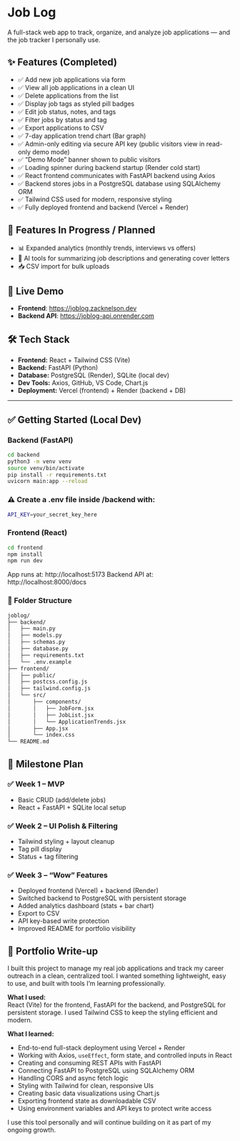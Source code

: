 # Job Log

A full-stack web app to track, organize, and analyze job applications — and the job tracker I personally use.

## ✨ Features (Completed)
- ✅ Add new job applications via form  
- ✅ View all job applications in a clean UI  
- ✅ Delete applications from the list  
- ✅ Display job tags as styled pill badges  
- ✅ Edit job status, notes, and tags  
- ✅ Filter jobs by status and tag  
- ✅ Export applications to CSV  
- ✅ 7-day application trend chart (Bar graph)  
- ✅ Admin-only editing via secure API key (public visitors view in read-only demo mode)  
- ✅ “Demo Mode” banner shown to public visitors  
- ✅ Loading spinner during backend startup (Render cold start)  
- ✅ React frontend communicates with FastAPI backend using Axios  
- ✅ Backend stores jobs in a PostgreSQL database using SQLAlchemy ORM  
- ✅ Tailwind CSS used for modern, responsive styling  
- ✅ Fully deployed frontend and backend (Vercel + Render)  

## 🚧 Features In Progress / Planned
- 📊 Expanded analytics (monthly trends, interviews vs offers)
- 🤖 AI tools for summarizing job descriptions and generating cover letters
- 📥 CSV import for bulk uploads

## 🔗 Live Demo

- **Frontend**: https://joblog.zacknelson.dev  
- **Backend API**: https://joblog-api.onrender.com

## 🛠 Tech Stack
- **Frontend:** React + Tailwind CSS (Vite)
- **Backend:** FastAPI (Python)
- **Database:** PostgreSQL (Render), SQLite (local dev)
- **Dev Tools:** Axios, GitHub, VS Code, Chart.js
- **Deployment:** Vercel (frontend) + Render (backend + DB)

---

## ✅ Getting Started (Local Dev)

### Backend (FastAPI)

```bash
cd backend
python3 -m venv venv
source venv/bin/activate
pip install -r requirements.txt
uvicorn main:app --reload
```

### ⚠️ Create a .env file inside /backend with:
```bash
API_KEY=your_secret_key_here
```

### Frontend (React)
```bash
cd frontend
npm install
npm run dev
```
App runs at: http://localhost:5173
Backend API at: http://localhost:8000/docs

### 📁 Folder Structure
```bash
joblog/
├── backend/
│   ├── main.py
│   ├── models.py
│   ├── schemas.py
│   ├── database.py
│   ├── requirements.txt
│   └── .env.example
├── frontend/
│   ├── public/
│   ├── postcss.config.js
│   ├── tailwind.config.js
│   └── src/
│       ├── components/
│       │   ├── JobForm.jsx
│       │   ├── JobList.jsx
│       │   └── ApplicationTrends.jsx
│       ├── App.jsx
│       └── index.css
└── README.md
```

## 📅 Milestone Plan

### ✅ Week 1 – MVP
- Basic CRUD (add/delete jobs)
- React + FastAPI + SQLite local setup

### ✅ Week 2 – UI Polish & Filtering
- Tailwind styling + layout cleanup
- Tag pill display
- Status + tag filtering

### ✅ Week 3 – “Wow” Features
- Deployed frontend (Vercel) + backend (Render)
- Switched backend to PostgreSQL with persistent storage
- Added analytics dashboard (stats + bar chart)
- Export to CSV
- API key-based write protection
- Improved README for portfolio visibility

## 💼 Portfolio Write-up

I built this project to manage my real job applications and track my career outreach in a clean, centralized tool. I wanted something lightweight, easy to use, and built with tools I’m learning professionally.

**What I used:**  
React (Vite) for the frontend, FastAPI for the backend, and PostgreSQL for persistent storage. I used Tailwind CSS to keep the styling efficient and modern.

**What I learned:**
- End-to-end full-stack deployment using Vercel + Render  
- Working with Axios, `useEffect`, form state, and controlled inputs in React  
- Creating and consuming REST APIs with FastAPI  
- Connecting FastAPI to PostgreSQL using SQLAlchemy ORM  
- Handling CORS and async fetch logic  
- Styling with Tailwind for clean, responsive UIs
- Creating basic data visualizations using Chart.js
- Exporting frontend state as downloadable CSV
- Using environment variables and API keys to protect write access

I use this tool personally and will continue building on it as part of my ongoing growth.